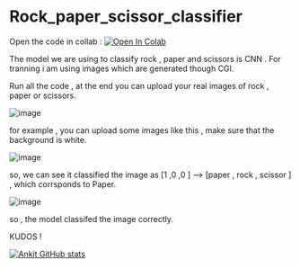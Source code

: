 # Rock_paper_scissor_classifier

Open the code in collab : <a href="https://colab.research.google.com/github/https-deeplearning-ai/tensorflow-1-public/blob/master/C2/W4/ungraded_lab/C2_W4_Lab_1_multi_class_classifier.ipynb" target="_parent"><img src="https://colab.research.google.com/assets/colab-badge.svg" alt="Open In Colab"/></a>

The model we are using to classify rock , paper and scissors is CNN . For tranning i am using images which are generated though CGI.

Run all the code , at the end you can upload your real images of rock , paper or scissors.

![image](https://user-images.githubusercontent.com/78913240/177055978-8e5bdc2c-ae76-4984-870f-234c1914875c.png)


for example , you can upload some images like this , make sure that the background is white.


![image](https://user-images.githubusercontent.com/78913240/177056117-8e9afc50-abd6-4480-a83b-e57077933b68.png)


so, we can see it classified the image as [1 ,0 ,0 ] -->  [paper , rock , scissor ] , which corrsponds to Paper.


![image](https://user-images.githubusercontent.com/78913240/177056138-a9b4a934-d7e0-4e07-9000-005de9eb6ed2.png)


so , the model classifed the image correctly. 

KUDOS !


[![Ankit GitHub stats](https://github-readme-stats.vercel.app/api?username=Ankitkumar803&show_icons=true&theme=tokyonight&count_private=true&hide=stars,prs,issues,contribs)](https://github.com/Ankitkumar803/github-readme-stats)

